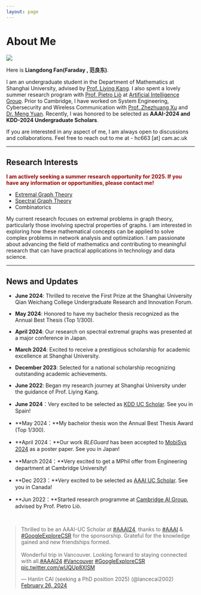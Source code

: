 ```yaml
---
layout: page
---
```


# About Me

<img src="https://liangdongfan.github.io/caihanlin.jpg" class="floatpic">

Here is **Liangdong Fan(Faraday , 范良东)**.<br>

I am an undergraduate student in the Department of Mathematics at Shanghai University, advised by [Prof. Liying Kang](https://en.math.shu.edu.cn/info/1017/1586.htm). I also spent a lovely summer research program with [Prof. Pietro Liò](https://www.cl.cam.ac.uk/~pl219/) at [Artificial Intelligence Group](https://www.cl.cam.ac.uk/research/ai/). Prior to Cambridge,  I have worked on System Engineering, Cybersecurity and Wireless Communication with [Prof. Zhezhuang Xu](https://scholar.google.com.hk/citations?user=iZ7LQRkAAAAJ&hl=zh-CN) and [Dr. Meng Yuan](https://myuan27.github.io/). Recently, I was honored to be selected as **AAAI-2024 and KDD-2024 Undergraduate Scholars**.<br>

If you are interested in any aspect of me, I am always open to discussions and collaborations. Feel free to reach out to me at - hc663 [at] cam.ac.uk

---

## Research Interests

**<font color="#990000">I am actively seeking a summer research opportunity for 2025. If you have any information or opportunities, please contact me!</font>**

- [Extremal Graph Theory](https://en.wikipedia.org/wiki/Extremal_graph_theory)
- [Spectral Graph Theory](https://en.wikipedia.org/wiki/Spectral_graph_theory)
- Combinatorics

My current research focuses on extremal problems in graph theory, particularly those involving spectral properties of graphs. I am interested in exploring how these mathematical concepts can be applied to solve complex problems in network analysis and optimization. I am passionate about advancing the field of mathematics and contributing to meaningful research that can have practical applications in technology and data science.

---

## News and Updates

- **June 2024**: Thrilled to receive the First Prize at the Shanghai University Qian Weichang College Undergraduate Research and Innovation Forum.
- **May 2024**: Honored to have my bachelor thesis recognized as the Annual Best Thesis (Top 1/300).
- **April 2024**: Our research on spectral extremal graphs was presented at a major conference in Japan.
- **March 2024**: Excited to receive a prestigious scholarship for academic excellence at Shanghai University.
- **December 2023**: Selected for a national scholarship recognizing outstanding academic achievements.
- **June 2022**: Began my research journey at Shanghai University under the guidance of Prof. Liying Kang.






- **June 2024**：Very excited to be selected as [KDD UC Scholar](https://kdd2024.kdd.org/undergraduate-consortium/). See you in Spain!
- **May 2024：**My bachelor thesis won the Annual Best Thesis Award (Top 1/300).
- **April 2024：**Our work *BLEGuard* has been accepted to [MobiSys 2024](https://www.sigmobile.org/mobisys/2024/) as a poster paper. See you in Japan!
- **March 2024：**Very excited to get a MPhil offer from Engineering department at Cambridge University!
- **Dec 2023：**Very excited to be selected as [AAAI UC Scholar](https://aaai.org/aaai-conference/undergraduate-consortium-program/). See you in Canada!
- **Jun 2022：**Started research programme at [Cambridge AI Group](https://www.cl.cam.ac.uk/research/ai/), advised by Prof. Pietro Liò.

<br>

<blockquote class="twitter-tweet"><p lang="en" dir="ltr">Thrilled to be an AAAI-UC Scholar at <a href="https://twitter.com/hashtag/AAAI24?src=hash&amp;ref_src=twsrc%5Etfw">#AAAI24</a>, thanks to <a href="https://twitter.com/hashtag/AAAI?src=hash&amp;ref_src=twsrc%5Etfw">#AAAI</a> &amp; <a href="https://twitter.com/hashtag/GoogleExploreCSR?src=hash&amp;ref_src=twsrc%5Etfw">#GoogleExploreCSR</a> for the sponsorship. Grateful for the knowledge gained and new friendships formed.<br><br>Wonderful trip in Vancouver. Looking forward to staying connected with all.<a href="https://twitter.com/hashtag/AAAI24?src=hash&amp;ref_src=twsrc%5Etfw">#AAAI24</a> <a href="https://twitter.com/hashtag/Vancouver?src=hash&amp;ref_src=twsrc%5Etfw">#Vancouver</a> <a href="https://twitter.com/hashtag/GoogleExploreCSR?src=hash&amp;ref_src=twsrc%5Etfw">#GoogleExploreCSR</a> <a href="https://t.co/wUQUp8XlSM">pic.twitter.com/wUQUp8XlSM</a></p>&mdash; Hanlin CAI (seeking a PhD position 2025) (@lancecai2002) <a href="https://twitter.com/lancecai2002/status/1762210025173344260?ref_src=twsrc%5Etfw">February 26, 2024</a></blockquote> <script async src="https://platform.twitter.com/widgets.js" charset="utf-8"></script>

